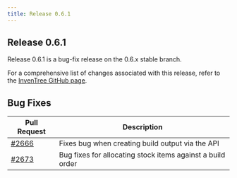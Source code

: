 ```yaml
---
title: Release 0.6.1
---
```


## Release 0.6.1

Release 0.6.1 is a bug-fix release on the 0.6.x stable branch.

For a comprehensive list of changes associated with this release, refer to the [InvenTree GitHub page](https://github.com/inventree/InvenTree/milestone/13).

## Bug Fixes

| Pull Request | Description |
| --- | --- |
| [#2666](https://github.com/inventree/InvenTree/pull/2666) | Fixes bug when creating build output via the API |
| [#2673](https://github.com/inventree/InvenTree/pull/2673) | Bug fixes for allocating stock items against a build order |
